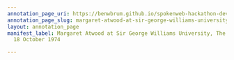 ```yaml
---
annotation_page_uri: https://benwbrum.github.io/spokenweb-hackathon-development-noterms/annotations/margaret-atwood-at-sir-george-williams-university-the-poetry-series-18-october-1974-canvas-1-audience-member-10.json
annotation_page_slug: margaret-atwood-at-sir-george-williams-university-the-poetry-series-18-october-1974-canvas-1-audience-member-10
layout: annotation_page
manifest_label: Margaret Atwood at Sir George Williams University, The Poetry Series,
  18 October 1974

---
```

